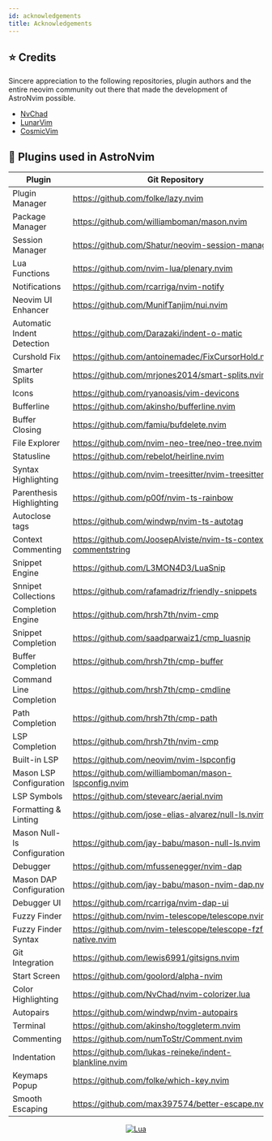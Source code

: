 ```yaml
---
id: acknowledgements
title: Acknowledgements
---
```


## ⭐ Credits

Sincere appreciation to the following repositories, plugin authors and the entire neovim community out there that made the development of AstroNvim possible.

- [NvChad](https://github.com/NvChad/NvChad)
- [LunarVim](https://github.com/LunarVim)
- [CosmicVim](https://github.com/CosmicNvim/CosmicNvim)

## 🔌 Plugins used in AstroNvim

| Plugin                      | Git Repository                                                 |
| --------------------------- | -------------------------------------------------------------- |
| Plugin Manager              | https://github.com/folke/lazy.nvim                             |
| Package Manager             | https://github.com/williamboman/mason.nvim                     |
| Session Manager             | https://github.com/Shatur/neovim-session-manager               |
| Lua Functions               | https://github.com/nvim-lua/plenary.nvim                       |
| Notifications               | https://github.com/rcarriga/nvim-notify                        |
| Neovim UI Enhancer          | https://github.com/MunifTanjim/nui.nvim                        |
| Automatic Indent Detection  | https://github.com/Darazaki/indent-o-matic                     |
| Curshold Fix                | https://github.com/antoinemadec/FixCursorHold.nvim             |
| Smarter Splits              | https://github.com/mrjones2014/smart-splits.nvim               |
| Icons                       | https://github.com/ryanoasis/vim-devicons                      |
| Bufferline                  | https://github.com/akinsho/bufferline.nvim                     |
| Buffer Closing              | https://github.com/famiu/bufdelete.nvim                        |
| File Explorer               | https://github.com/nvim-neo-tree/neo-tree.nvim                 |
| Statusline                  | https://github.com/rebelot/heirline.nvim                       |
| Syntax Highlighting         | https://github.com/nvim-treesitter/nvim-treesitter             |
| Parenthesis Highlighting    | https://github.com/p00f/nvim-ts-rainbow                        |
| Autoclose tags              | https://github.com/windwp/nvim-ts-autotag                      |
| Context Commenting          | https://github.com/JoosepAlviste/nvim-ts-context-commentstring |
| Snippet Engine              | https://github.com/L3MON4D3/LuaSnip                            |
| Snnipet Collections         | https://github.com/rafamadriz/friendly-snippets                |
| Completion Engine           | https://github.com/hrsh7th/nvim-cmp                            |
| Snippet Completion          | https://github.com/saadparwaiz1/cmp_luasnip                    |
| Buffer Completion           | https://github.com/hrsh7th/cmp-buffer                          |
| Command Line Completion     | https://github.com/hrsh7th/cmp-cmdline                         |
| Path Completion             | https://github.com/hrsh7th/cmp-path                            |
| LSP Completion              | https://github.com/hrsh7th/nvim-cmp                            |
| Built-in LSP                | https://github.com/neovim/nvim-lspconfig                       |
| Mason LSP Configuration     | https://github.com/williamboman/mason-lspconfig.nvim           |
| LSP Symbols                 | https://github.com/stevearc/aerial.nvim                        |
| Formatting & Linting        | https://github.com/jose-elias-alvarez/null-ls.nvim             |
| Mason Null-ls Configuration | https://github.com/jay-babu/mason-null-ls.nvim                 |
| Debugger                    | https://github.com/mfussenegger/nvim-dap                       |
| Mason DAP Configuration     | https://github.com/jay-babu/mason-nvim-dap.nvim                |
| Debugger UI                 | https://github.com/rcarriga/nvim-dap-ui                        |
| Fuzzy Finder                | https://github.com/nvim-telescope/telescope.nvim               |
| Fuzzy Finder Syntax         | https://github.com/nvim-telescope/telescope-fzf-native.nvim    |
| Git Integration             | https://github.com/lewis6991/gitsigns.nvim                     |
| Start Screen                | https://github.com/goolord/alpha-nvim                          |
| Color Highlighting          | https://github.com/NvChad/nvim-colorizer.lua                   |
| Autopairs                   | https://github.com/windwp/nvim-autopairs                       |
| Terminal                    | https://github.com/akinsho/toggleterm.nvim                     |
| Commenting                  | https://github.com/numToStr/Comment.nvim                       |
| Indentation                 | https://github.com/lukas-reineke/indent-blankline.nvim         |
| Keymaps Popup               | https://github.com/folke/which-key.nvim                        |
| Smooth Escaping             | https://github.com/max397574/better-escape.nvim                |

<div align="center" id="madewithlua">

[![Lua](https://img.shields.io/badge/Made%20with%20Lua-blue.svg?style=for-the-badge&logo=lua)](https://lua.org)

</div>

